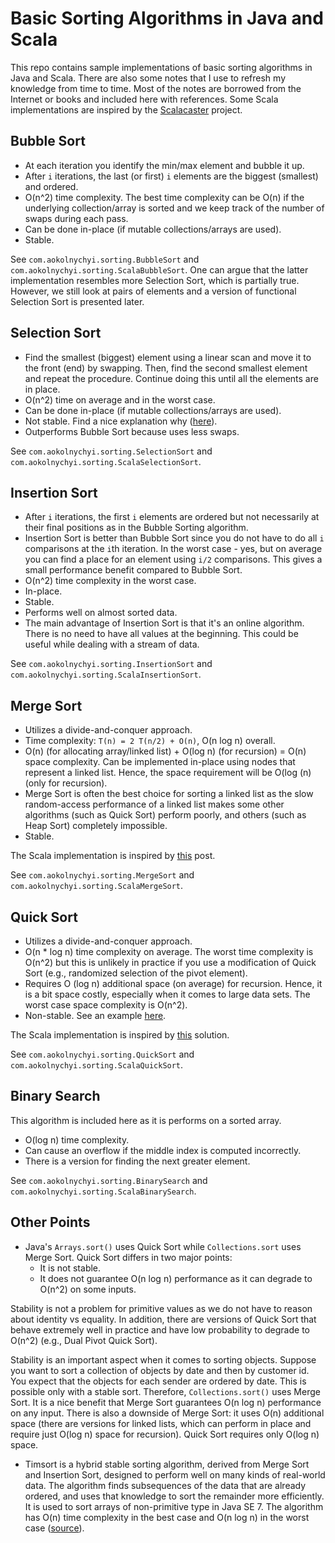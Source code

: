 # Basic Sorting Algorithms in Java and Scala

This repo contains sample implementations of basic sorting algorithms in Java and Scala.
There are also some notes that I use to refresh my knowledge from time to time. Most of the notes
are borrowed from the Internet or books and included here with references. Some Scala implementations
are inspired by the [Scalacaster](https://github.com/vkostyukov/scalacaster) project.

## Bubble Sort

- At each iteration you identify the min/max element and bubble it up.
- After ``i`` iterations, the last (or first) ``i`` elements are the biggest (smallest) and ordered.
- O(n^2) time complexity. The best time complexity can be O(n) if the underlying collection/array
is sorted and we keep track of the number of swaps during each pass.
- Can be done in-place (if mutable collections/arrays are used).
- Stable.

See ``com.aokolnychyi.sorting.BubbleSort`` and ``com.aokolnychyi.sorting.ScalaBubbleSort``.
One can argue that the latter implementation resembles more Selection Sort, which is partially true.
However, we still look at pairs of elements and a version of functional Selection Sort is
presented later.

## Selection Sort

- Find the smallest (biggest) element using a linear scan and move it to the front (end) by
swapping. Then, find the second smallest element and repeat the procedure.
Continue doing this until all the elements are in place.
- O(n^2) time on average and in the worst case.
- Can be done in-place (if mutable collections/arrays are used).
- Not stable. Find a nice explanation why ([here](https://stackoverflow.com/a/20761529/4108401)).
- Outperforms Bubble Sort because uses less swaps.

See ``com.aokolnychyi.sorting.SelectionSort`` and ``com.aokolnychyi.sorting.ScalaSelectionSort``.

## Insertion Sort

- After ``i`` iterations, the first ``i`` elements are ordered but not necessarily at their
final positions as in the Bubble Sorting algorithm.
- Insertion Sort is better than Bubble Sort since you do not have to do all ``i`` comparisons at the ``i``th
iteration. In the worst case - yes, but on average you can find a place for an element using
``i/2`` comparisons. This gives a small performance benefit compared to Bubble Sort.
- O(n^2) time complexity in the worst case.
- In-place.
- Stable.
- Performs well on almost sorted data.
- The main advantage of Insertion Sort is that it's an online algorithm. There is no need
to have all values at the beginning. This could be useful while dealing with a stream of data.

See ``com.aokolnychyi.sorting.InsertionSort`` and ``com.aokolnychyi.sorting.ScalaInsertionSort``.

## Merge Sort

- Utilizes a divide-and-conquer approach.
- Time complexity: ``T(n) = 2 T(n/2) + O(n)``, O(n log n) overall.
- O(n) (for allocating array/linked list) + O(log n) (for recursion) = O(n) space complexity.
Can be implemented in-place using nodes that represent a linked list. Hence, the space
requirement will be O(log (n) (only for recursion).
- Merge Sort is often the best choice for sorting a linked list as the slow random-access
performance of a linked list makes some other algorithms (such as Quick Sort) perform poorly,
and others (such as Heap Sort) completely impossible.
- Stable.

The Scala implementation is inspired by [this](https://dzone.com/articles/how-could-scala-do-merge-sort) post.

See ``com.aokolnychyi.sorting.MergeSort`` and ``com.aokolnychyi.sorting.ScalaMergeSort``.

## Quick Sort

- Utilizes a divide-and-conquer approach.
- O(n * log n) time complexity on average. The worst time complexity is O(n^2) but this is unlikely
in practice if you use a modification of Quick Sort (e.g., randomized selection of the pivot element).
- Requires O (log n) additional space (on average) for recursion. Hence, it is a bit space costly,
especially when it comes to large data sets. The worst case space complexity is O(n^2).
- Non-stable. See an example [here](https://stackoverflow.com/questions/13498213/quicksort-algorithm-stability).

The Scala implementation is inspired by [this](https://stackoverflow.com/a/2962799/4108401) solution.

See ``com.aokolnychyi.sorting.QuickSort`` and ``com.aokolnychyi.sorting.ScalaQuickSort``. 

## Binary Search

This algorithm is included here as it is performs on a sorted array.

- O(log n) time complexity.
- Can cause an overflow if the middle index is computed incorrectly.
- There is a version for finding the next greater element.

See ``com.aokolnychyi.sorting.BinarySearch`` and ``com.aokolnychyi.sorting.ScalaBinarySearch``.

## Other Points

- Java's ``Arrays.sort()`` uses Quick Sort while ``Collections.sort`` uses Merge Sort. Quick Sort
differs in two major points:
    - It is not stable.
    - It does not guarantee O(n log n) performance as it can degrade to O(n^2) on some inputs.

Stability is not a problem for primitive values as we do not have to reason about identity vs
equality. In addition, there are versions of Quick Sort that behave extremely well in practice
and have low probability to degrade to O(n^2) (e.g., Dual Pivot Quick Sort).

Stability is an important aspect when it comes to sorting objects. Suppose you want to sort a
collection of objects by date and then by customer id. You expect that the objects for each sender
are ordered by date. This is possible only with a stable sort. Therefore, ``Collections.sort()``
uses Merge Sort. It is a nice benefit that Merge Sort guarantees O(n log n) performance on any
input. There is also a downside of Merge Sort: it uses O(n) additional space (there are versions
for linked lists, which can perform in place and require just O(log n) space for recursion).
Quick Sort requires only O(log n) space.

- Timsort is a hybrid stable sorting algorithm, derived from Merge Sort and Insertion Sort,
designed to perform well on many kinds of real-world data. The algorithm finds subsequences of the
data that are already ordered, and uses that knowledge to sort the remainder more efficiently.
It is used to sort arrays of non-primitive type in Java SE 7. The algorithm has O(n) time
complexity in the best case and O(n log n) in the worst case ([source](https://en.wikipedia.org/wiki/Timsort)).
